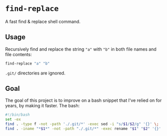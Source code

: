 # `find-replace`

A fast find &amp; replace shell command.

## Usage

Recursively find and replace the string `"a"` with `"b"` in both file names and file contents:

```bash
find-replace "a" "b"
```

`.git/` directories are ignored.

## Goal

The goal of this project is to improve on a bash snippet that I've relied on for years, by making it faster. The bash:

```bash
#!/bin/bash
set -ex
find . -type f -not -path './.git/*' -exec sed -i "s/$1/$2/g" '{}' \;
find . -iname "*$1*" -not -path "./.git/*" -exec rename "$1" "$2" '{}' \;
```
